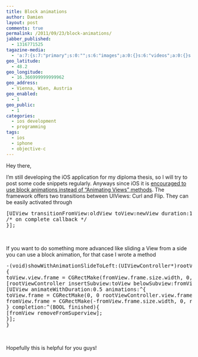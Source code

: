 ```yaml
---
title: Block animations
author: Damien
layout: post
comments: true
permalink: /2011/09/23/block-animations/
jabber_published:
  - 1316771525
tagazine-media:
  - 'a:7:{s:7:"primary";s:0:"";s:6:"images";a:0:{}s:6:"videos";a:0:{}s:11:"image_count";s:1:"0";s:6:"author";s:7:"6177794";s:7:"blog_id";s:8:"27780504";s:9:"mod_stamp";s:19:"2011-09-23 09:52:04";}'
geo_latitude:
  - 48.2
geo_longitude:
  - 16.366999999999962
geo_address:
  - Vienna, Wien, Austria
geo_enabled:
  - 1
geo_public:
  - 1
categories:
  - ios development
  - programming
tags:
  - ios
  - iphone
  - objective-c
---
```

Hey there,

I&#8217;m still developing the iOS application for my diploma thesis, so I will try to post some code snippets regularly. Anyways since iOS it is [encouraged to use block animations instead of &#8220;Animating Views&#8221; methods][1]. The framework offers two transitions between UIViews: Curl and Flip. They can be easily activated through

<pre class="brush: c; ">[UIView transitionFromView:oldView toView:newView duration:1.0 options:UIViewAnimationOptionTransitionCurlUp completion:^(BOOL finished) {
/* on complete callback */
}];


</pre>

If you want to do something more advanced like sliding a View from a side you can use a block animation, for that case I wrote a method

<pre class="brush: c; ">-(void)showWithAnimationSlideToLeft:(UIViewController*)rootViewController from:(UIView*)fromView to:(UIView*)toView
{
toView.view.frame = CGRectMake(fromView.frame.size.width, 0, rootViewController.view.frame.size.width, rootViewController.view.frame.size.height);
[rootViewController insertSubview:toView belowSubview:fromView];
[UIView animateWithDuration:0.5 animations:^{
toView.frame = CGRectMake(0, 0 rootViewController.view.frame.size.width, rootViewController.view.frame.size.height);
fromView.frame = CGRectMake(-fromView.frame.size.width, 0, rootViewController.view.frame.size.width, rootViewController.view.frame.size.height);
} completion:^(BOOL finished){
[fromView removeFromSuperview];
}];
}


</pre>

Hopefully this is helpful for you guys!

 [1]: http://developer.apple.com/library/ios/#documentation/uikit/reference/UIView_Class/UIView/UIView.html